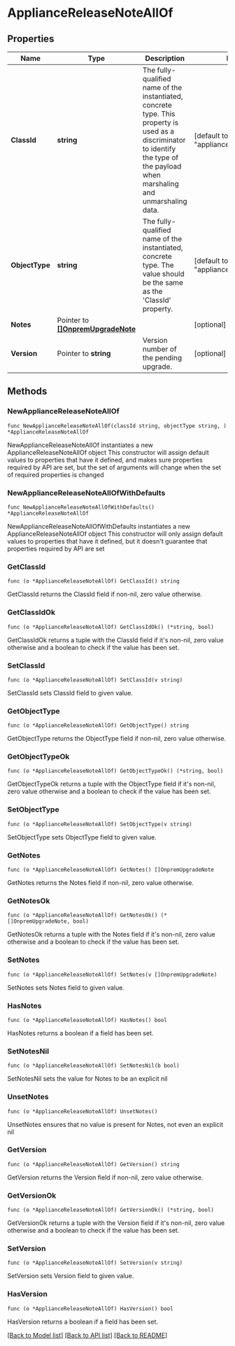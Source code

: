 # ApplianceReleaseNoteAllOf

## Properties

Name | Type | Description | Notes
------------ | ------------- | ------------- | -------------
**ClassId** | **string** | The fully-qualified name of the instantiated, concrete type. This property is used as a discriminator to identify the type of the payload when marshaling and unmarshaling data. | [default to "appliance.ReleaseNote"]
**ObjectType** | **string** | The fully-qualified name of the instantiated, concrete type. The value should be the same as the &#39;ClassId&#39; property. | [default to "appliance.ReleaseNote"]
**Notes** | Pointer to [**[]OnpremUpgradeNote**](onprem.UpgradeNote.md) |  | [optional] 
**Version** | Pointer to **string** | Version number of the pending upgrade. | [optional] [readonly] 

## Methods

### NewApplianceReleaseNoteAllOf

`func NewApplianceReleaseNoteAllOf(classId string, objectType string, ) *ApplianceReleaseNoteAllOf`

NewApplianceReleaseNoteAllOf instantiates a new ApplianceReleaseNoteAllOf object
This constructor will assign default values to properties that have it defined,
and makes sure properties required by API are set, but the set of arguments
will change when the set of required properties is changed

### NewApplianceReleaseNoteAllOfWithDefaults

`func NewApplianceReleaseNoteAllOfWithDefaults() *ApplianceReleaseNoteAllOf`

NewApplianceReleaseNoteAllOfWithDefaults instantiates a new ApplianceReleaseNoteAllOf object
This constructor will only assign default values to properties that have it defined,
but it doesn't guarantee that properties required by API are set

### GetClassId

`func (o *ApplianceReleaseNoteAllOf) GetClassId() string`

GetClassId returns the ClassId field if non-nil, zero value otherwise.

### GetClassIdOk

`func (o *ApplianceReleaseNoteAllOf) GetClassIdOk() (*string, bool)`

GetClassIdOk returns a tuple with the ClassId field if it's non-nil, zero value otherwise
and a boolean to check if the value has been set.

### SetClassId

`func (o *ApplianceReleaseNoteAllOf) SetClassId(v string)`

SetClassId sets ClassId field to given value.


### GetObjectType

`func (o *ApplianceReleaseNoteAllOf) GetObjectType() string`

GetObjectType returns the ObjectType field if non-nil, zero value otherwise.

### GetObjectTypeOk

`func (o *ApplianceReleaseNoteAllOf) GetObjectTypeOk() (*string, bool)`

GetObjectTypeOk returns a tuple with the ObjectType field if it's non-nil, zero value otherwise
and a boolean to check if the value has been set.

### SetObjectType

`func (o *ApplianceReleaseNoteAllOf) SetObjectType(v string)`

SetObjectType sets ObjectType field to given value.


### GetNotes

`func (o *ApplianceReleaseNoteAllOf) GetNotes() []OnpremUpgradeNote`

GetNotes returns the Notes field if non-nil, zero value otherwise.

### GetNotesOk

`func (o *ApplianceReleaseNoteAllOf) GetNotesOk() (*[]OnpremUpgradeNote, bool)`

GetNotesOk returns a tuple with the Notes field if it's non-nil, zero value otherwise
and a boolean to check if the value has been set.

### SetNotes

`func (o *ApplianceReleaseNoteAllOf) SetNotes(v []OnpremUpgradeNote)`

SetNotes sets Notes field to given value.

### HasNotes

`func (o *ApplianceReleaseNoteAllOf) HasNotes() bool`

HasNotes returns a boolean if a field has been set.

### SetNotesNil

`func (o *ApplianceReleaseNoteAllOf) SetNotesNil(b bool)`

 SetNotesNil sets the value for Notes to be an explicit nil

### UnsetNotes
`func (o *ApplianceReleaseNoteAllOf) UnsetNotes()`

UnsetNotes ensures that no value is present for Notes, not even an explicit nil
### GetVersion

`func (o *ApplianceReleaseNoteAllOf) GetVersion() string`

GetVersion returns the Version field if non-nil, zero value otherwise.

### GetVersionOk

`func (o *ApplianceReleaseNoteAllOf) GetVersionOk() (*string, bool)`

GetVersionOk returns a tuple with the Version field if it's non-nil, zero value otherwise
and a boolean to check if the value has been set.

### SetVersion

`func (o *ApplianceReleaseNoteAllOf) SetVersion(v string)`

SetVersion sets Version field to given value.

### HasVersion

`func (o *ApplianceReleaseNoteAllOf) HasVersion() bool`

HasVersion returns a boolean if a field has been set.


[[Back to Model list]](../README.md#documentation-for-models) [[Back to API list]](../README.md#documentation-for-api-endpoints) [[Back to README]](../README.md)


